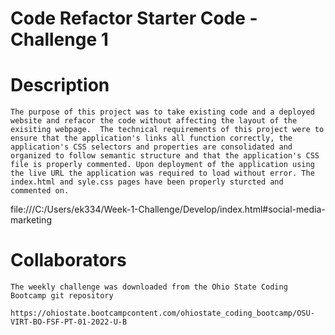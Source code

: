 # Code Refactor Starter Code - Challenge 1

# Description
    The purpose of this project was to take existing code and a deployed website and refacor the code without affecting the layout of the exisiting webpage.  The technical requirements of this project were to ensure that the application's links all function correctly, the application's CSS selectors and properties are consolidated and organized to follow semantic structure and that the application's CSS file is properly commented. Upon deployment of the application using the live URL the application was required to load without error. The index.html and syle.css pages have been properly sturcted and commented on.

  file:///C:/Users/ek334/Week-1-Challenge/Develop/index.html#social-media-marketing

  #  Collaborators 

    The weekly challenge was downloaded from the Ohio State Coding Bootcamp git repository

    https://ohiostate.bootcampcontent.com/ohiostate_coding_bootcamp/OSU-VIRT-BO-FSF-PT-01-2022-U-B
    
